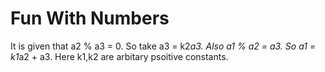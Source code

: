 # Fun With Numbers
It is given that a2 % a3 = 0. So take a3 = k2*a3. Also a1 % a2 = a3. So a1 = k1*a2 + a3. Here k1,k2 are arbitary psoitive constants. </br>
